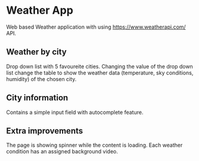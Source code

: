 # Weather App

Web based Weather application with using https://www.weatherapi.com/ API.

## Weather by city

Drop down list with 5 favoureite cities. Changing the value of the drop down list change the table to show the weather data (temperature, sky conditions, humidity) of the chosen city.

## City information

Contains a simple input field with autocomplete feature.

## Extra improvements

The page is showing spinner while the content is loading.
Each weather condition has an assigned background video.


